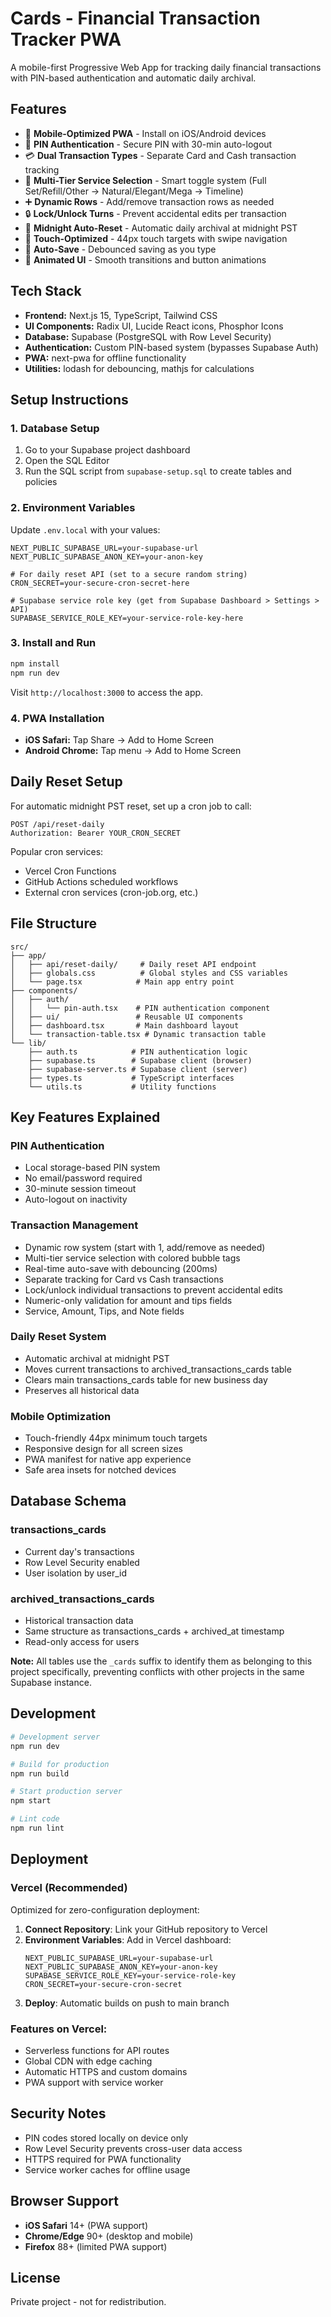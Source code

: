 # Cards - Financial Transaction Tracker PWA

A mobile-first Progressive Web App for tracking daily financial transactions with PIN-based authentication and automatic daily archival.

## Features

- 📱 **Mobile-Optimized PWA** - Install on iOS/Android devices
- 🔐 **PIN Authentication** - Secure PIN with 30-min auto-logout
- 💳 **Dual Transaction Types** - Separate Card and Cash transaction tracking
- 🎯 **Multi-Tier Service Selection** - Smart toggle system (Full Set/Refill/Other → Natural/Elegant/Mega → Timeline)
- ➕ **Dynamic Rows** - Add/remove transaction rows as needed
- 🔒 **Lock/Unlock Turns** - Prevent accidental edits per transaction
- 🌙 **Midnight Auto-Reset** - Automatic daily archival at midnight PST
- 📱 **Touch-Optimized** - 44px touch targets with swipe navigation
- 💾 **Auto-Save** - Debounced saving as you type
- 🎨 **Animated UI** - Smooth transitions and button animations

## Tech Stack

- **Frontend:** Next.js 15, TypeScript, Tailwind CSS
- **UI Components:** Radix UI, Lucide React icons, Phosphor Icons
- **Database:** Supabase (PostgreSQL with Row Level Security)
- **Authentication:** Custom PIN-based system (bypasses Supabase Auth)
- **PWA:** next-pwa for offline functionality
- **Utilities:** lodash for debouncing, mathjs for calculations

## Setup Instructions

### 1. Database Setup

1. Go to your Supabase project dashboard
2. Open the SQL Editor
3. Run the SQL script from `supabase-setup.sql` to create tables and policies

### 2. Environment Variables

Update `.env.local` with your values:

```env
NEXT_PUBLIC_SUPABASE_URL=your-supabase-url
NEXT_PUBLIC_SUPABASE_ANON_KEY=your-anon-key

# For daily reset API (set to a secure random string)
CRON_SECRET=your-secure-cron-secret-here

# Supabase service role key (get from Supabase Dashboard > Settings > API)
SUPABASE_SERVICE_ROLE_KEY=your-service-role-key-here
```

### 3. Install and Run

```bash
npm install
npm run dev
```

Visit `http://localhost:3000` to access the app.

### 4. PWA Installation

- **iOS Safari:** Tap Share → Add to Home Screen
- **Android Chrome:** Tap menu → Add to Home Screen

## Daily Reset Setup

For automatic midnight PST reset, set up a cron job to call:

```
POST /api/reset-daily
Authorization: Bearer YOUR_CRON_SECRET
```

Popular cron services:
- Vercel Cron Functions
- GitHub Actions scheduled workflows
- External cron services (cron-job.org, etc.)

## File Structure

```
src/
├── app/
│   ├── api/reset-daily/     # Daily reset API endpoint
│   ├── globals.css          # Global styles and CSS variables
│   └── page.tsx            # Main app entry point
├── components/
│   ├── auth/
│   │   └── pin-auth.tsx    # PIN authentication component
│   ├── ui/                 # Reusable UI components
│   ├── dashboard.tsx       # Main dashboard layout
│   └── transaction-table.tsx # Dynamic transaction table
└── lib/
    ├── auth.ts            # PIN authentication logic
    ├── supabase.ts        # Supabase client (browser)
    ├── supabase-server.ts # Supabase client (server)
    ├── types.ts           # TypeScript interfaces
    └── utils.ts           # Utility functions
```

## Key Features Explained

### PIN Authentication
- Local storage-based PIN system
- No email/password required
- 30-minute session timeout
- Auto-logout on inactivity

### Transaction Management
- Dynamic row system (start with 1, add/remove as needed)
- Multi-tier service selection with colored bubble tags
- Real-time auto-save with debouncing (200ms)
- Separate tracking for Card vs Cash transactions
- Lock/unlock individual transactions to prevent accidental edits
- Numeric-only validation for amount and tips fields
- Service, Amount, Tips, and Note fields

### Daily Reset System
- Automatic archival at midnight PST
- Moves current transactions to archived_transactions_cards table
- Clears main transactions_cards table for new business day
- Preserves all historical data

### Mobile Optimization
- Touch-friendly 44px minimum touch targets
- Responsive design for all screen sizes
- PWA manifest for native app experience
- Safe area insets for notched devices

## Database Schema

### transactions_cards
- Current day's transactions
- Row Level Security enabled
- User isolation by user_id

### archived_transactions_cards
- Historical transaction data
- Same structure as transactions_cards + archived_at timestamp
- Read-only access for users

**Note:** All tables use the `_cards` suffix to identify them as belonging to this project specifically, preventing conflicts with other projects in the same Supabase instance.

## Development

```bash
# Development server
npm run dev

# Build for production
npm run build

# Start production server
npm start

# Lint code
npm run lint
```

## Deployment

### Vercel (Recommended)
Optimized for zero-configuration deployment:

1. **Connect Repository**: Link your GitHub repository to Vercel
2. **Environment Variables**: Add in Vercel dashboard:
   ```
   NEXT_PUBLIC_SUPABASE_URL=your-supabase-url
   NEXT_PUBLIC_SUPABASE_ANON_KEY=your-anon-key
   SUPABASE_SERVICE_ROLE_KEY=your-service-role-key
   CRON_SECRET=your-secure-cron-secret
   ```
3. **Deploy**: Automatic builds on push to main branch

### Features on Vercel:
- Serverless functions for API routes
- Global CDN with edge caching
- Automatic HTTPS and custom domains
- PWA support with service worker

## Security Notes

- PIN codes stored locally on device only
- Row Level Security prevents cross-user data access
- HTTPS required for PWA functionality
- Service worker caches for offline usage

## Browser Support

- **iOS Safari** 14+ (PWA support)
- **Chrome/Edge** 90+ (desktop and mobile)
- **Firefox** 88+ (limited PWA support)

## License

Private project - not for redistribution.